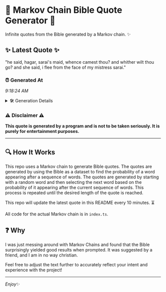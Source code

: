 # 📖 Markov Chain Bible Quote Generator 📖

Infinite quotes from the Bible generated by a Markov chain. ✨

## ✨ Latest Quote ✨
"he said, hagar, sarai's maid, whence camest thou? and whither wilt thou go? and she said, i flee from the face of my mistress sarai."

### ⏰ Generated At
*9:18:24 AM*

<details>
    <summary>🛠️ Generation Details</summary>
    <p>
        <strong>🌱 Seed:</strong> he<br>
        <strong>🔄 Iterations:</strong> 24<br>
        <strong>📜 Context History:</strong><br>[ he ]: said,<br>[ he, said, ]: hagar,<br>[ he, said,, hagar, ]: sarai's<br>[ he, said,, hagar,, sarai's ]: maid,<br>[ he, said,, hagar,, sarai's, maid, ]: whence<br>[ he, said,, hagar,, sarai's, maid,, whence ]: camest<br>[ said,, hagar,, sarai's, maid,, whence, camest ]: thou?<br>[ hagar,, sarai's, maid,, whence, camest, thou? ]: and<br>[ sarai's, maid,, whence, camest, thou?, and ]: whither<br>[ maid,, whence, camest, thou?, and, whither ]: wilt<br>[ whence, camest, thou?, and, whither, wilt ]: thou<br>[ camest, thou?, and, whither, wilt, thou ]: go?<br>[ thou?, and, whither, wilt, thou, go? ]: and<br>[ and, whither, wilt, thou, go?, and ]: she<br>[ whither, wilt, thou, go?, and, she ]: said,<br>[ wilt, thou, go?, and, she, said, ]: i<br>[ thou, go?, and, she, said,, i ]: flee<br>[ go?, and, she, said,, i, flee ]: from<br>[ and, she, said,, i, flee, from ]: the<br>[ she, said,, i, flee, from, the ]: face<br>[ said,, i, flee, from, the, face ]: of<br>[ i, flee, from, the, face, of ]: my<br>[ flee, from, the, face, of, my ]: mistress<br>[ from, the, face, of, my, mistress ]: sarai.<br>
    </p>
</details>

### ⚠️ Disclaimer ⚠️
**This quote is generated by a program and is not to be taken seriously. It is purely for entertainment purposes.**

---

## 🔍 How It Works

This repo uses a Markov chain to generate Bible quotes. The quotes are generated by using the Bible as a dataset to find the probability of a word appearing after a sequence of words. The quotes are generated by starting with a random word and then selecting the next word based on the probability of it appearing after the current sequence of words. This process is repeated until the desired length of the quote is reached.

This repo will update the latest quote in this README every 10 minutes. ⏳

All code for the actual Markov chain is in `index.ts`.

## ❓ Why

I was just messing around with Markov Chains and found that the Bible surprisingly yielded good results when prompted. 
It was suggested by a friend, and I am in no way christian.

Feel free to adjust the text further to accurately reflect your intent and experience with the project!

---

*Enjoy*✨
